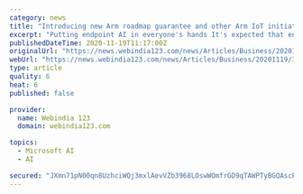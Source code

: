 ```yaml
---
category: news
title: "Introducing new Arm roadmap guarantee and other Arm IoT initiatives for accelerating endpoint AI"
excerpt: "Putting endpoint AI in everyone's hands It's expected that endpoint AI (IoT endpoint devices locally processing data into actionable insights) will accelerate the value generated from IoT and drive adoption."
publishedDateTime: 2020-11-19T11:17:00Z
originalUrl: "https://news.webindia123.com/news/Articles/Business/20201119/3660605.html"
webUrl: "https://news.webindia123.com/news/Articles/Business/20201119/3660605.html"
type: article
quality: 6
heat: 6
published: false

provider:
  name: Webindia 123
  domain: webindia123.com

topics:
  - Microsoft AI
  - AI

secured: "JXmn71pN00qn8UzhciWQj3mxlAevVZb3968LOswWOmfrGD9qTAWPTyBGQAscEQwuOy2rSBVOnC2wgDHEp8UWjRLSYvEY2kRtjdaIONQEULJm4PfDO5XaKEPcIWfTzWgKCCj9Bb5LjH6wen/I3M/oXKPfWtDlKyO2EYNbuH2o7m9Gzw+ozPa5blJGekxCe2gCCbeY841V0ef420FlfgO4Lwr/Q9XS/GzX8veHmOw+qtruDFhQENH/L2vumdK/71ILi5ikTEMGM3Q8GReIloFgwhE05CdmcEiSwBevsuES8mMiFqUkKpOGccjooU7j7krgAA3Yoi7ZjfKZ73h9UBNA90foMwiPb5egktBHWdh2Ceo=;9f3VUmodGxyx6fFp0WajEw=="
---
```


